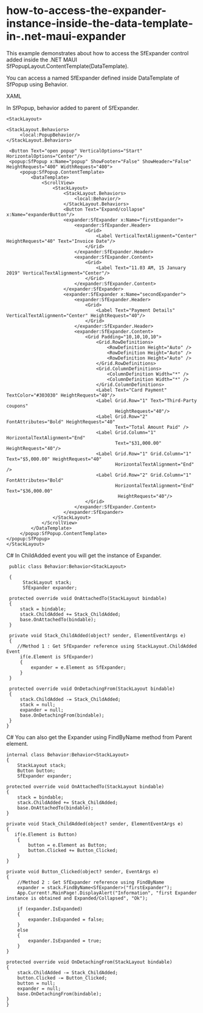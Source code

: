 # how-to-access-the-expander-instance-inside-the-data-template-in-.net-maui-expander
This example demonstrates about how to access the SfExpander control added inside the .NET MAUI SfPopupLayout.ContentTemplate(DataTemplate).

You can access a named SfExpander defined inside DataTemplate of SfPopup using Behavior.

XAML

In SfPopup, behavior added to parent of SfExpander.


    <StackLayout>

    <StackLayout.Behaviors>
         <local:PopupBehavior/>
    </StackLayout.Behaviors>

     <Button Text="open popup" VerticalOptions="Start" HorizontalOptions="Center"/>
     <popup:SfPopup x:Name="popup" ShowFooter="False" ShowHeader="False" HeightRequest="400" WidthRequest="400">
         <popup:SfPopup.ContentTemplate>
             <DataTemplate>
                 <ScrollView>
                     <StackLayout>
                         <StackLayout.Behaviors>
                             <local:Behavior/>
                         </StackLayout.Behaviors>
                         <Button Text="Expand/collapse" x:Name="expanderButton"/>
                         <expander:SfExpander x:Name="firstExpander">
                             <expander:SfExpander.Header>
                                 <Grid>
                                     <Label VerticalTextAlignment="Center" HeightRequest="40" Text="Invoice Date"/>
                                 </Grid>
                             </expander:SfExpander.Header>
                             <expander:SfExpander.Content>
                                 <Grid>
                                     <Label Text="11.03 AM, 15 January 2019" VerticalTextAlignment="Center"/>
                                 </Grid>
                             </expander:SfExpander.Content>
                         </expander:SfExpander>
                         <expander:SfExpander x:Name="secondExpander">
                             <expander:SfExpander.Header>
                                 <Grid>
                                     <Label Text="Payment Details" VerticalTextAlignment="Center" HeightRequest="40"/>
                                 </Grid>
                             </expander:SfExpander.Header>
                             <expander:SfExpander.Content>
                                 <Grid Padding="10,10,10,10">
                                     <Grid.RowDefinitions>
                                         <RowDefinition Height="Auto" />
                                         <RowDefinition Height="Auto" />
                                         <RowDefinition Height="Auto" />
                                     </Grid.RowDefinitions>
                                     <Grid.ColumnDefinitions>
                                         <ColumnDefinition Width="*" />
                                         <ColumnDefinition Width="*" />
                                     </Grid.ColumnDefinitions>
                                     <Label Text="Card Payment" TextColor="#303030" HeightRequest="40"/>
                                     <Label Grid.Row="1" Text="Third-Party coupons"
                                            HeightRequest="40"/>
                                     <Label Grid.Row="2" FontAttributes="Bold" HeightRequest="40"
                                            Text="Total Amount Paid" />
                                     <Label Grid.Column="1" HorizontalTextAlignment="End"
                                            Text="$31,000.00"  HeightRequest="40"/>
                                     <Label Grid.Row="1" Grid.Column="1" Text="$5,000.00" HeightRequest="40"
                                            HorizontalTextAlignment="End" />
                                     <Label Grid.Row="2" Grid.Column="1" FontAttributes="Bold"
                                            HorizontalTextAlignment="End" Text="$36,000.00"
                                             HeightRequest="40"/>
                                 </Grid>
                             </expander:SfExpander.Content>
                         </expander:SfExpander>
                     </StackLayout>
                 </ScrollView>
             </DataTemplate>
         </popup:SfPopup.ContentTemplate>
    </popup:SfPopup>
    </StackLayout>

C#
In ChildAdded event you will get the instance of Expander.

     public class Behavior:Behavior<StackLayout>
     
     {
          StackLayout stack;   
          SfExpander expander;

     protected override void OnAttachedTo(StackLayout bindable)
     {
         stack = bindable;
         stack.ChildAdded += Stack_ChildAdded;
         base.OnAttachedTo(bindable);
     }

     private void Stack_ChildAdded(object? sender, ElementEventArgs e)
     {
        //Method 1 : Get SfExpander reference using StackLayout.ChildAdded Event
         if(e.Element is SfExpander)
         {
             expander = e.Element as SfExpander;
         }
     }

     protected override void OnDetachingFrom(StackLayout bindable)
     {
         stack.ChildAdded -= Stack_ChildAdded;
         stack = null;
         expander = null;
         base.OnDetachingFrom(bindable);
     }
    }

C#
You can also get the Expander using FindByName method from Parent element.

    internal class Behavior:Behavior<StackLayout>     
    {
        StackLayout stack;
        Button button;
        SfExpander expander;

    protected override void OnAttachedTo(StackLayout bindable)
    {
        stack = bindable;
        stack.ChildAdded += Stack_ChildAdded;
        base.OnAttachedTo(bindable);
    }

    private void Stack_ChildAdded(object? sender, ElementEventArgs e)
    {
       if(e.Element is Button)
        {
            button = e.Element as Button;
            button.Clicked += Button_Clicked;
        }
    }

    private void Button_Clicked(object? sender, EventArgs e)
    {
        //Method 2 : Get SfExpander reference using FindByName
        expander = stack.FindByName<SfExpander>("firstExpander");
        App.Current!.MainPage!.DisplayAlert("Information", "first Expander instance is obtained and Expanded/Collapsed", "Ok");
         
        if (expander.IsExpanded)
        {
            expander.IsExpanded = false;
        }
        else
        {
            expander.IsExpanded = true;
        }
    }

    protected override void OnDetachingFrom(StackLayout bindable)
    {
        stack.ChildAdded -= Stack_ChildAdded;
        button.Clicked -= Button_Clicked;
        button = null;
        expander = null;
        base.OnDetachingFrom(bindable);
    }
    }

